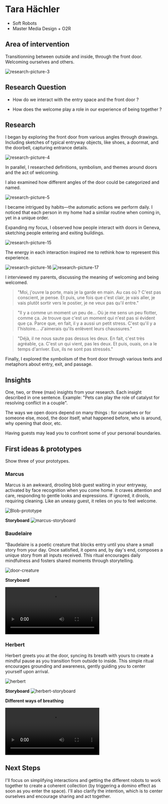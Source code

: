 # Tara Hächler
- Soft Robots
- Master Media Design + O2R

## Area of intervention
Transitionning between outside and inside, through the front door. Welcoming ourselves and others. 

![research-picture-3](../process/images/IMG_8606.jpeg "research-picture-3")


## Research Question
- How do we interact with the entry space and the front door ? 

- How does the welcome play a role in our experience of being together ?


## Research
I began by exploring the front door from various angles through drawings. Including sketches of typical entryway objects, like shoes, a doormat, and the doorbell, capturing entrance details.

![research-picture-4](../process/images/IMG_8607.jpeg "research-picture-4")

In parallel, I researched definitions, symbolism, and themes around doors and the act of welcoming. 

I also examined how different angles of the door could be categorized and named.

![research-picture-5](../process/images/IMG_8608.jpeg "research-picture-5")


I became intrigued by habits—the automatic actions we perform daily. I noticed that each person in my home had a similar routine when coming in, yet in a unique order.

Expanding my focus, I observed how people interact with doors in Geneva, sketching people entering and exiting buildings. 

![research-picture-15](../process/images/IMG_8619.jpg "research-picture-15")

The energy in each interaction inspired me to rethink how to represent this experience.

![research-picture-16](../process/images/IMG_8620.jpg "research-picture-16")
![research-picture-17](../process/images/IMG_8621.jpg "research-picture-17")

I interviewed my parents, discussing the meaning of welcoming and being welcomed.

> "Moi, j'ouvre la porte, mais je la garde en main. Au cas où ? C'est pas conscient, je pense. Et puis, une fois que c'est clair, je vais aller, je vais plutôt sortir vers le postier, je ne veux pas qu'il entre."

> "Il y a comme un moment un peu de... Où je me sens un peu flotter, comme ça. Je trouve que c'est un moment qui n'est pas si évident que ça. Parce que, en fait, il y a aussi un petit stress. C'est qu'il y a l'histoire... J'aimerais qu'ils enlèvent leurs chaussures."

> "Déjà, il ne nous saute pas dessus les deux. En fait, c'est très agréable, ça. C'est un qui vient, pas les deux. Et puis, ouais, on a le temps d'arriver. Eux, ils ne sont pas stressés."


Finally, I explored the symbolism of the front door through various texts and metaphors about entry, exit, and passage.


## Insights
One, two, or three (max) insights from your research. Each insight described in one sentence. Example: "Pets can play the role of catalyst for resolving conflict in a couple".

The ways we open doors depend on many things : for ourselves or for someone else, mood, the door itself, what happened before, who is around, why opening that door, etc. 

Having guests may lead you to confront some of your personal boundaries. 

## First ideas & prototypes
Show three of your prototypes.

### Marcus
Marcus is an awkward, drooling blob guest waiting in your entryway, activated by face recognition when you come home. It craves attention and care, responding to gentle looks and expressions. If ignored, it drools, requiring cleaning. Like an uneasy guest, it relies on you to feel welcome.

![Blob-prototype](../process/images/IMG_8754.jpeg)

**Storyboard**
![marcus-storyboard](../process/images/storyboard-marcus-all.png)

### Baudelaire
"Baudelaire is a poetic creature that blocks entry until you share a small story from your day. Once satisfied, it opens and, by day's end, composes a unique story from all inputs received. This ritual encourages daily mindfulness and fosters shared moments through storytelling.

![door-creature](../process/images/IMG_8765.jpg)

**Storyboard**

<video width="auto" height="auto" controls>
  <source src="../process/images/baudelaire-storyboard.mp4" type="video/mp4">
</video>

### Herbert
Herbert greets you at the door, syncing its breath with yours to create a mindful pause as you transition from outside to inside. This simple ritual encourages grounding and awareness, gently guiding you to center yourself upon arrival.

![herbert](../process/images/IMG_9094.jpg)

**Storyboard**
![herbert-storyboard](../process/images/storyboard-herbert-all.png)

**Different ways of breathing**

<video width="auto" height="auto" controls>
  <source src="../process/images/breathing-line.mp4" type="video/mp4">
</video>

## Next Steps

I'll focus on simplifying interactions and getting the different robots to work together to create a coherent collection (by triggering a domino effect as soon as you enter the space). I'll also clarify the intention, which is to center ourselves and encourage sharing and act together.